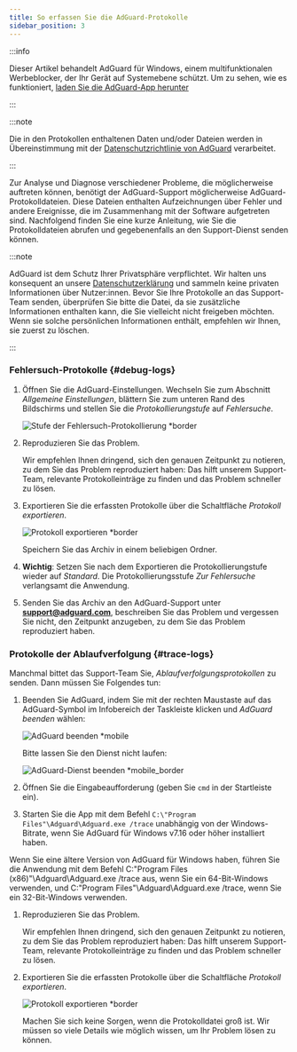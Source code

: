 ```yaml
---
title: So erfassen Sie die AdGuard-Protokolle
sidebar_position: 3
---
```


:::info

Dieser Artikel behandelt AdGuard für Windows, einem multifunktionalen Werbeblocker, der Ihr Gerät auf Systemebene schützt. Um zu sehen, wie es funktioniert, [laden Sie die AdGuard-App herunter](https://agrd.io/download-kb-adblock)

:::

:::note

Die in den Protokollen enthaltenen Daten und/oder Dateien werden in Übereinstimmung mit der [Datenschutzrichtlinie von AdGuard](https://adguard.com/de/privacy.html) verarbeitet.

:::

Zur Analyse und Diagnose verschiedener Probleme, die möglicherweise auftreten können, benötigt der AdGuard-Support möglicherweise AdGuard-Protokolldateien. Diese Dateien enthalten Aufzeichnungen über Fehler und andere Ereignisse, die im Zusammenhang mit der Software aufgetreten sind. Nachfolgend finden Sie eine kurze Anleitung, wie Sie die Protokolldateien abrufen und gegebenenfalls an den Support-Dienst senden können.

:::note

AdGuard ist dem Schutz Ihrer Privatsphäre verpflichtet. Wir halten uns konsequent an unsere [Datenschutzerklärung](https://adguard.com/privacy/windows.html) und sammeln keine privaten Informationen über Nutzer:innen. Bevor Sie Ihre Protokolle an das Support-Team senden, überprüfen Sie bitte die Datei, da sie zusätzliche Informationen enthalten kann, die Sie vielleicht nicht freigeben möchten. Wenn sie solche persönlichen Informationen enthält, empfehlen wir Ihnen, sie zuerst zu löschen.

:::

### Fehlersuch-Protokolle {#debug-logs}

1. Öffnen Sie die AdGuard-Einstellungen. Wechseln Sie zum Abschnitt *Allgemeine Einstellungen*, blättern Sie zum unteren Rand des Bildschirms und stellen Sie die *Protokollierungstufe* auf *Fehlersuche*.

    ![Stufe der Fehlersuch-Protokollierung *border](https://cdn.adtidy.org/content/kb/ad_blocker/windows/solving-problems/adg-logs-1.png)

1. Reproduzieren Sie das Problem.

    Wir empfehlen Ihnen dringend, sich den genauen Zeitpunkt zu notieren, zu dem Sie das Problem reproduziert haben: Das hilft unserem Support-Team, relevante Protokolleinträge zu finden und das Problem schneller zu lösen.

1. Exportieren Sie die erfassten Protokolle über die Schaltfläche *Protokoll exportieren*.

    ![Protokoll exportieren *border](https://cdn.adtidy.org/content/kb/ad_blocker/windows/solving-problems/adg-logs-2.png)

    Speichern Sie das Archiv in einem beliebigen Ordner.

1. **Wichtig**: Setzen Sie nach dem Exportieren die Protokollierungstufe wieder auf *Standard*. Die Protokollierungsstufe *Zur Fehlersuche* verlangsamt die Anwendung.

1. Senden Sie das Archiv an den AdGuard-Support unter **support@adguard.com**, beschreiben Sie das Problem und vergessen Sie nicht, den Zeitpunkt anzugeben, zu dem Sie das Problem reproduziert haben.

### Protokolle der Ablaufverfolgung {#trace-logs}

Manchmal bittet das Support-Team Sie, *Ablaufverfolgungsprotokollen* zu senden. Dann müssen Sie Folgendes tun:

1. Beenden Sie AdGuard, indem Sie mit der rechten Maustaste auf das AdGuard-Symbol im Infobereich der Taskleiste klicken und *AdGuard beenden* wählen:

    ![AdGuard beenden *mobile](https://cdn.adtidy.org/content/kb/ad_blocker/windows/solving-problems/adg-logs-3.png)

    Bitte lassen Sie den Dienst nicht laufen:

    ![AdGuard-Dienst beenden *mobile_border](https://cdn.adtidy.org/public/Adguard/kb/newscreenshots/En/eng_logs_4.png)

1. Öffnen Sie die Eingabeaufforderung (geben Sie `cmd` in der Startleiste ein).

1. Starten Sie die App mit dem Befehl `C:\"Program Files"\Adguard\Adguard.exe /trace` unabhängig von der Windows-Bitrate, wenn Sie AdGuard für Windows v7.16 oder höher installiert haben.

Wenn Sie eine ältere Version von AdGuard für Windows haben, führen Sie die Anwendung mit dem Befehl C:\"Program Files (x86)"\Adguard\Adguard.exe /trace aus, wenn Sie ein 64-Bit-Windows verwenden, und C:\"Program Files"\Adguard\Adguard.exe /trace, wenn Sie ein 32-Bit-Windows verwenden.

1. Reproduzieren Sie das Problem.

    Wir empfehlen Ihnen dringend, sich den genauen Zeitpunkt zu notieren, zu dem Sie das Problem reproduziert haben: Das hilft unserem Support-Team, relevante Protokolleinträge zu finden und das Problem schneller zu lösen.

1. Exportieren Sie die erfassten Protokolle über die Schaltfläche *Protokoll exportieren*.

    ![Protokoll exportieren *border](https://cdn.adtidy.org/content/kb/ad_blocker/windows/solving-problems/adg-logs-2.png)

    Machen Sie sich keine Sorgen, wenn die Protokolldatei groß ist. Wir müssen so viele Details wie möglich wissen, um Ihr Problem lösen zu können.
